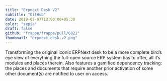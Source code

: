 ```yaml
---
title: "Erpnext Desk V2"
subtitle: "GitHub"
date: 2019-02-07T12:00:00+05:30
color: "sepia"
draft: false
github: "frappe/frappe/pull/6821"
thumbnail: "erpnext-desk-v2.png"
---
```


Transforming the original iconic ERPNext desk to be a more complete  bird’s eye view of everything the full-open source ERP system has to  offer, all it’s modules and places therein. Also features a gamified  dependency tracking: the places and documents that require another prior activation of some other document(s) are notified to user on access.